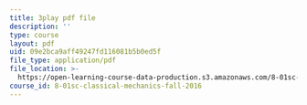 ```yaml
---
title: 3play pdf file
description: ''
type: course
layout: pdf
uid: 09e2bca9aff49247fd116081b5b0ed5f
file_type: application/pdf
file_location: >-
  https://open-learning-course-data-production.s3.amazonaws.com/8-01sc-classical-mechanics-fall-2016/09e2bca9aff49247fd116081b5b0ed5f_Lpd_TddOSZY.pdf
course_id: 8-01sc-classical-mechanics-fall-2016
---
```

